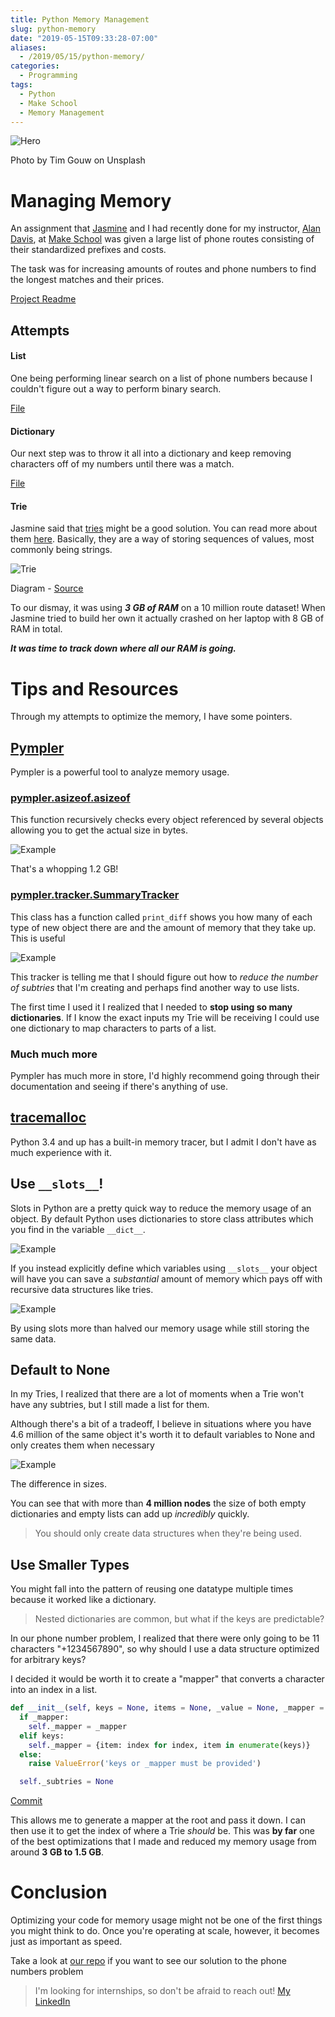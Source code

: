 ```yaml
---
title: Python Memory Management
slug: python-memory
date: "2019-05-15T09:33:28-07:00"
aliases:
  - /2019/05/15/python-memory/
categories:
  - Programming
tags:
  - Python
  - Make School
  - Memory Management
---
```


![Hero](https://source.unsplash.com/1K9T5YiZ2WU)

Photo by Tim Gouw on Unsplash

# Managing Memory

An assignment that [Jasmine](https://medium.com/@jasmine.yhumbert) and I had recently done for my instructor, [Alan Davis](https://www.linkedin.com/in/alancdavis/), at [Make School](https://www.makeschool.com/) was given a large list of phone routes consisting of their standardized prefixes and costs.

The task was for increasing amounts of routes and phone numbers to find the longest matches and their prices.

[Project Readme](https://github.com/Make-School-Courses/CS-1.3-Core-Data-Structures/blob/a622779357b055f925feb5f000996cb26c2ddf66/project/ReadMe.md)

## Attempts

#### List

One being performing linear search on a list of phone numbers because I couldn't figure out a way to perform binary search.

[File](https://github.com/lacunahag/call_routing_project/blob/e05e1577fc2f946b268ac4451fd7e11d4a8d6501/scenario1.py)

#### Dictionary

Our next step was to throw it all into a dictionary and keep removing characters off of my numbers until there was a match.

[File](https://github.com/lacunahag/call_routing_project/blob/e8d1fbe7a2d8560fd27e1b99ab9b445ad994e2a1/scenario2.py)

#### Trie

Jasmine said that [tries](https://en.wikipedia.org/wiki/Trie) might be a good solution. You can read more about them [here](https://medium.com/basecs/trying-to-understand-tries-3ec6bede0014). Basically, they are a way of storing sequences of values, most commonly being strings.

![Trie](https://upload.wikimedia.org/wikipedia/commons/thumb/b/be/Trie_example.svg/819px-Trie_example.svg.png)

Diagram - [Source](https://commons.wikimedia.org/wiki/File:Trie_example.svg)

To our dismay, it was using **_3 GB of RAM_** on a 10 million route dataset! When Jasmine tried to build her own it actually crashed on her laptop with 8 GB of RAM in total.

**_It was time to track down where all our RAM is going._**

# Tips and Resources

Through my attempts to optimize the memory, I have some pointers.

## [Pympler](https://pythonhosted.org/Pympler/)

Pympler is a powerful tool to analyze memory usage.

### [pympler.asizeof.asizeof](https://pythonhosted.org/Pympler/library/asizeof.html?highlight=asizeof%20asizeof#pympler.asizeof.asizeof)

This function recursively checks every object referenced by several objects allowing you to get the actual size in bytes.

![Example](asizeof.png)

That's a whopping 1.2 GB!

### [pympler.tracker.SummaryTracker](https://pythonhosted.org/Pympler/library/tracker.html?highlight=summarytracker#pympler.tracker.SummaryTracker)

This class has a function called `print_diff` shows you how many of each type of new object there are and the amount of memory that they take up. This is useful

![Example](summary-tracker.png)

This tracker is telling me that I should figure out how to _reduce the number of subtries_ that I'm creating and perhaps find another way to use lists.

The first time I used it I realized that I needed to **stop using so many dictionaries**. If I know the exact inputs my Trie will be receiving I could use one dictionary to map characters to parts of a list.

### Much much more

Pympler has much more in store, I'd highly recommend going through their documentation and seeing if there's anything of use.

## [tracemalloc](https://docs.python.org/3/library/tracemalloc.html)

Python 3.4 and up has a built-in memory tracer, but I admit I don't have as much experience with it.

## Use `__slots__`!

Slots in Python are a pretty quick way to reduce the memory usage of an object. By default Python uses dictionaries to store class attributes which you find in the variable `__dict__`.

![Example](class-dict.png)

If you instead explicitly define which variables using `__slots__` your object will have you can save a _substantial_ amount of memory which pays off with recursive data structures like tries.

![Example](class-slots.png)

By using slots more than halved our memory usage while still storing the same data.

## Default to None

In my Tries, I realized that there are a lot of moments when a Trie won't have any subtries, but I still made a list for them.

Although there's a bit of a tradeoff, I believe in situations where you have 4.6 million of the same object it's worth it to default variables to None and only creates them when necessary

![Example](none.png)

The difference in sizes.

You can see that with more than **4 million nodes** the size of both empty dictionaries and empty lists can add up _incredibly_ quickly.

> You should only create data structures when they're being used.

## Use Smaller Types

You might fall into the pattern of reusing one datatype multiple times because it worked like a dictionary.

> Nested dictionaries are common, but what if the keys are predictable?

In our phone number problem, I realized that there were only going to be 11 characters "+1234567890", so why should I use a data structure optimized for arbitrary keys?

I decided it would be worth it to create a "mapper" that converts a character into an index in a list.

```python
def __init__(self, keys = None, items = None, _value = None, _mapper =  None):
  if _mapper:
    self._mapper = _mapper
  elif keys:
    self._mapper = {item: index for index, item in enumerate(keys)}
  else:
    raise ValueError('keys or _mapper must be provided')

  self._subtries = None
```

[Commit](https://github.com/lacunahag/call_routing_project/commit/4605171ef87696d555b880f41f9101b5041bc54c)

This allows me to generate a mapper at the root and pass it down. I can then use it to get the index of where a Trie _should_ be. This was **by far** one of the best optimizations that I made and reduced my memory usage from around **3 GB to 1.5 GB**.

# Conclusion

Optimizing your code for memory usage might not be one of the first things you might think to do. Once you're operating at scale, however, it becomes just as important as speed.

Take a look at [our repo](https://github.com/lacunahag/call_routing_project) if you want to see our solution to the phone numbers problem

> I'm looking for internships, so don't be afraid to reach out! [My LinkedIn](https://www.linkedin.com/in/dacioromero/)
